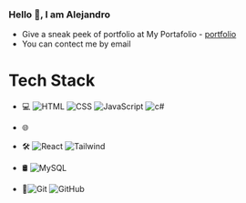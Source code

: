 ### Hello 👋, I am Alejandro

* Give a sneak peek of portfolio at My Portafolio - [portfolio](https://portfolio-iota-gold-19.vercel.app/)
* You can contect me by email


# Tech Stack
* 💻 ![HTML](https://img.shields.io/badge/-HTML-333333?style=flat&logo=HTML5&logoColor=007396)
![CSS](https://img.shields.io/badge/-CSS-333333?style=flat&logo=CSS3&logoColor=007396)
![JavaScript](https://img.shields.io/badge/-JavaScript-333333?style=flat&logo=JavaScript&logoColor=007396)
![c#](https://img.shields.io/badge/-C%23-239120?style=flat&logo=c-sharp&logoColor=white)

* 🌐 
* 🛠️ ![React](https://img.shields.io/badge/-React-333333?style=flat&logo=React&logoColor=007396) 
  ![Tailwind](https://img.shields.io/badge/-Tailwind-333333?style=flat&logo=Tailwind%20CSS&logoColor=007396)
* 🛢 ![MySQL](https://img.shields.io/badge/-MySQL-333333?style=flat&logo=MySQL&logoColor=007396)
* 🔧![Git](https://img.shields.io/badge/-Git-333333?style=flat&logo=Git&logoColor=007396) 
  ![GitHub](https://img.shields.io/badge/-GitHub-333333?style=flat&logo=GitHub&logoColor=007396)
